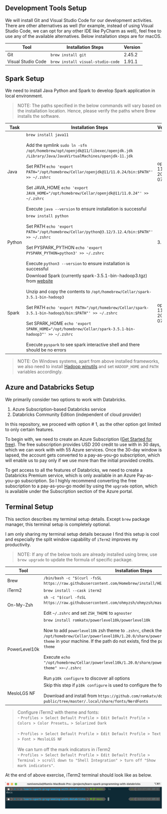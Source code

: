 
## Development Tools Setup

We will install Git and Visual Studio Code for our development activities. There are other alternatives as well (for example, instead of using Visual Studio Code, we can opt for any other IDE like PyCharm as well), feel free to use any of the available alternatives. Below installation steps are for macOS.

| Tool               | Installation Steps                | Version |
|--------------------|-----------------------------------|---------|
| Git                | `brew install git`                | 2.45.2  |
| Visual Studio Code | `brew install visual-studio-code` | 1.91.1  |

## Spark Setup

We need to install Java Python and Spark to develop Spark application in local environment.

> NOTE: The paths specified in the below commands will vary based on the installation location. Hence, please verify the paths where Brew installs the software.

| Task   | Installation Steps                                                                                                                                                                                                                                                                                                                                                                                                                                                                                                                   | Version                    |
|--------|--------------------------------------------------------------------------------------------------------------------------------------------------------------------------------------------------------------------------------------------------------------------------------------------------------------------------------------------------------------------------------------------------------------------------------------------------------------------------------------------------------------------------------------|----------------------------|
| Java   | `brew install java11` <br/><br/> Add the symlink `sudo ln -sfn /opt/homebrew/opt/openjdk@11/libexec/openjdk.jdk /Library/Java/JavaVirtualMachines/openjdk-11.jdk` <br/><br/> Set PATH  `echo 'export PATH="/opt/homebrew/Cellar/openjdk@11/11.0.24/bin:$PATH"' >> ~/.zshrc` <br/> <br/> Set JAVA_HOME  `echo 'export JAVA_HOME="/opt/homebrew/Cellar/openjdk@11/11.0.24"' >> ~/.zshrc` <br/> <br/> Execute `java --version` to ensure installation is successful                                                                     | openjdk 11.0.24 2024-07-16 |
| Python | `brew install python` <br> <br/> Set PATH `echo 'export PATH="/opt/homebrew/Cellar/python@3.12/3.12.4/bin:$PATH"' >> ~/.zshrc` <br/> <br/> Set PYSPARK_PYTHON `echo 'export PYSPARK_PYTHON=python3' >> ~/.zshrc` <br/> <br/> Execute `python3 --version` to ensure installation is successful                                                                                                                                                                                                                                        | 3.12.4                     |
| Spark  | Download Spark (currently spark-3.5.1-bin-hadoop3.tgz) from [website](https://spark.apache.org/downloads.html) <br/> <br/> Unzip and copy the contents to `/opt/homebrew/Cellar/spark-3.5.1-bin-hadoop3` <br/><br/> Set PATH  `echo 'export PATH="/opt/homebrew/Cellar/spark-3.5.1-bin-hadoop3/bin:$PATH"' >> ~/.zshrc` <br/> <br/> Set SPARK_HOME  `echo 'export SPARK_HOME="/opt/homebrew/Cellar/spark-3.5.1-bin-hadoop3"' >> ~/.zshrc` <br/> <br/> Execute `pyspark` to see spark interactive shell and there should be no errors | openjdk 11.0.24 2024-07-16 |

> NOTE: On Windows systems, apart from above installed frameworks, we also need to install [Hadoop winutils](https://github.com/cdarlint/winutils) and set `HADOOP_HOME` and `PATH` variables accordingly. 

## Azure and Databricks Setup

We primarily consider two options to work with Databricks.
1. Azure Subscription-based Databricks service
2. Databricks Community Edition (independent of cloud provider)

In this repository, we proceed with option # 1, as the other option got limited to only certain features.

To begin with, we need to create an Azure Subscription ([Get Started for free]([Link](https://azure.microsoft.com/en-in/free))). The free subscription provides USD 200 credit to use with in 30 days, which we can work with with 55 Azure services. Once the 30-day window is lapsed, the account gets converted to a pay-as-you-go subscription, which will enable us to pay only if we use more than the initial provided credits.

To get access to all the features of Databricks, we need to create a Databricks Premium service, which is only available in an Azure Pay-as-you-go subscription. So I highly recommend converting the free subscription to a pay-as-you-go model by using the `upgrade` option, which is available under the Subscription section of the Azure portal.

## Terminal Setup

This section describes my terminal setup details. Except `brew` package manager, this terminal setup is completely optional. 

I am only sharing my terminal setup details because I find this setup is cool and especially the split window capability of `iTerm2` improves my productivity.

> NOTE: If any of the below tools are already installed using brew, use `brew upgrade` to update the formula of specific package.

| Tool          | Installation Steps                                                                                                                                                                                                                                                                                                                                                                                                                                                                                          | Version |
|---------------|-------------------------------------------------------------------------------------------------------------------------------------------------------------------------------------------------------------------------------------------------------------------------------------------------------------------------------------------------------------------------------------------------------------------------------------------------------------------------------------------------------------|---------|
| Brew          | `/bin/bash -c "$(curl -fsSL https://raw.githubusercontent.com/Homebrew/install/HEAD/install.sh)"`                                                                                                                                                                                                                                                                                                                                                                                                           | 4.3.10  |
| iTerm2        | `brew install --cask iterm2`                                                                                                                                                                                                                                                                                                                                                                                                                                                                                | 3.5.3   |
| On-My-Zsh     | `sh -c "$(curl -fsSL https://raw.githubusercontent.com/ohmyzsh/ohmyzsh/master/tools/install.sh)"` <br /><br /> Edit `~/.zshrc` and set `ZSH_THEME` to `agnoster`                                                                                                                                                                                                                                                                                                                                            | 5.9     |
| PowerLevel10k | `brew install romkatv/powerlevel10k/powerlevel10k` <br /> <br /> Now to add `powerlevel10k` zsh theme to `.zshrc`, check the path `/opt/homebrew/Cellar/powerlevel10k/1.20.0/share/powerlevel10k/powerlevel10k.zsh-theme` in your machine. If the path do not exists, find the path to `powerlevel10k.zsh-theme` <br /> <br /> Execute `echo "/opt/homebrew/Cellar/powerlevel10k/1.20.0/share/powerlevel10k/powerlevel10k.zsh-theme" >>~/.zshrc` <br /> <br /> Run `p10k configure` to discover all options | 1.20.0  |
| MesloLGS NF   | Skip this step if `p10k configure`  is used to configure the font. <br /><br /> Download and install from `https://github.com/romkatv/dotfiles-public/tree/master/.local/share/fonts/NerdFonts`                                                                                                                                                                                                                                                                                                             | N/A     |

> Configure iTerm2 with theme and fonts:  <br/> - `Profiles > Select Default Profile > Edit Default Profile > Colors > Color Presets… > Solarized Dark` <br /> <br />  - `Profiles > Select Default Profile > Edit Default Profile > Text > Font > MesloLGS NF` <br /> <br /> We can turn off the mark indicators in iTerm2 <br /> - `Profiles > Select Default Profile > Edit Default Profile > Terminal > scroll down to "Shell Integration" > turn off "Show mark indicators"`.

At the end of above exercise, iTerm2 terminal should look like as below.

![iTerm2](../images/iTerm2.png "iTerm2")
